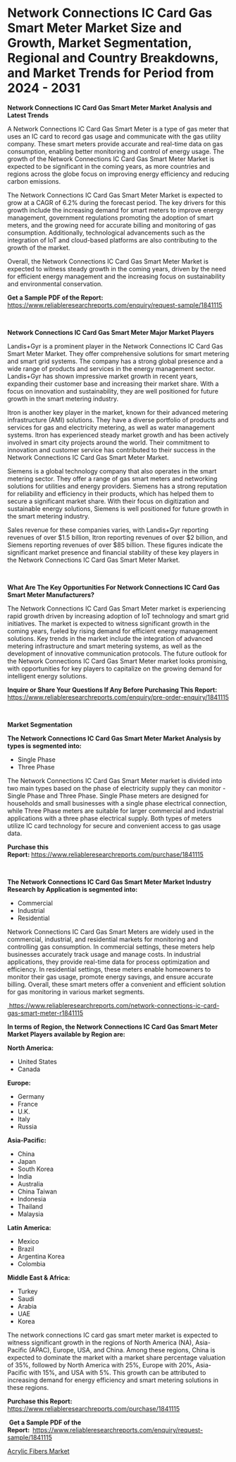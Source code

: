 <p><h1>Network Connections IC Card Gas Smart Meter Market Size and Growth, Market Segmentation, Regional and Country Breakdowns, and Market Trends for Period from 2024 -  2031</h1></p><p><strong>Network Connections IC Card Gas Smart Meter Market Analysis and Latest Trends</strong></p>
<p><p>A Network Connections IC Card Gas Smart Meter is a type of gas meter that uses an IC card to record gas usage and communicate with the gas utility company. These smart meters provide accurate and real-time data on gas consumption, enabling better monitoring and control of energy usage. The growth of the Network Connections IC Card Gas Smart Meter Market is expected to be significant in the coming years, as more countries and regions across the globe focus on improving energy efficiency and reducing carbon emissions.</p><p>The Network Connections IC Card Gas Smart Meter Market is expected to grow at a CAGR of 6.2% during the forecast period. The key drivers for this growth include the increasing demand for smart meters to improve energy management, government regulations promoting the adoption of smart meters, and the growing need for accurate billing and monitoring of gas consumption. Additionally, technological advancements such as the integration of IoT and cloud-based platforms are also contributing to the growth of the market.</p><p>Overall, the Network Connections IC Card Gas Smart Meter Market is expected to witness steady growth in the coming years, driven by the need for efficient energy management and the increasing focus on sustainability and environmental conservation.</p></p>
<p><strong>Get a Sample PDF of the Report:&nbsp;</strong> <a href="https://www.reliableresearchreports.com/enquiry/request-sample/1841115">https://www.reliableresearchreports.com/enquiry/request-sample/1841115</a></p>
<p>&nbsp;</p>
<p><strong>Network Connections IC Card Gas Smart Meter Major Market Players</strong></p>
<p><p>Landis+Gyr is a prominent player in the Network Connections IC Card Gas Smart Meter Market. They offer comprehensive solutions for smart metering and smart grid systems. The company has a strong global presence and a wide range of products and services in the energy management sector. Landis+Gyr has shown impressive market growth in recent years, expanding their customer base and increasing their market share. With a focus on innovation and sustainability, they are well positioned for future growth in the smart metering industry.</p><p>Itron is another key player in the market, known for their advanced metering infrastructure (AMI) solutions. They have a diverse portfolio of products and services for gas and electricity metering, as well as water management systems. Itron has experienced steady market growth and has been actively involved in smart city projects around the world. Their commitment to innovation and customer service has contributed to their success in the Network Connections IC Card Gas Smart Meter Market.</p><p>Siemens is a global technology company that also operates in the smart metering sector. They offer a range of gas smart meters and networking solutions for utilities and energy providers. Siemens has a strong reputation for reliability and efficiency in their products, which has helped them to secure a significant market share. With their focus on digitization and sustainable energy solutions, Siemens is well positioned for future growth in the smart metering industry.</p><p>Sales revenue for these companies varies, with Landis+Gyr reporting revenues of over $1.5 billion, Itron reporting revenues of over $2 billion, and Siemens reporting revenues of over $85 billion. These figures indicate the significant market presence and financial stability of these key players in the Network Connections IC Card Gas Smart Meter Market.</p></p>
<p>&nbsp;</p>
<p><strong>What Are The Key Opportunities For Network Connections IC Card Gas Smart Meter Manufacturers?</strong></p>
<p><p>The Network Connections IC Card Gas Smart Meter market is experiencing rapid growth driven by increasing adoption of IoT technology and smart grid initiatives. The market is expected to witness significant growth in the coming years, fueled by rising demand for efficient energy management solutions. Key trends in the market include the integration of advanced metering infrastructure and smart metering systems, as well as the development of innovative communication protocols. The future outlook for the Network Connections IC Card Gas Smart Meter market looks promising, with opportunities for key players to capitalize on the growing demand for intelligent energy solutions.</p></p>
<p><strong>Inquire or Share Your Questions If Any Before Purchasing This Report:</strong> <a href="https://www.reliableresearchreports.com/enquiry/pre-order-enquiry/1841115">https://www.reliableresearchreports.com/enquiry/pre-order-enquiry/1841115</a></p>
<p>&nbsp;</p>
<p><strong>Market Segmentation</strong></p>
<p><strong>The Network Connections IC Card Gas Smart Meter Market Analysis by types is segmented into:</strong></p>
<p><ul><li>Single Phase</li><li>Three Phase</li></ul></p>
<p><p>The Network Connections IC Card Gas Smart Meter market is divided into two main types based on the phase of electricity supply they can monitor - Single Phase and Three Phase. Single Phase meters are designed for households and small businesses with a single phase electrical connection, while Three Phase meters are suitable for larger commercial and industrial applications with a three phase electrical supply. Both types of meters utilize IC card technology for secure and convenient access to gas usage data.</p></p>
<p><strong>Purchase this Report:&nbsp;</strong><a href="https://www.reliableresearchreports.com/purchase/1841115">https://www.reliableresearchreports.com/purchase/1841115</a></p>
<p>&nbsp;</p>
<p><strong>The Network Connections IC Card Gas Smart Meter Market Industry Research by Application is segmented into:</strong></p>
<p><ul><li>Commercial</li><li>Industrial</li><li>Residential</li></ul></p>
<p><p>Network Connections IC Card Gas Smart Meters are widely used in the commercial, industrial, and residential markets for monitoring and controlling gas consumption. In commercial settings, these meters help businesses accurately track usage and manage costs. In industrial applications, they provide real-time data for process optimization and efficiency. In residential settings, these meters enable homeowners to monitor their gas usage, promote energy savings, and ensure accurate billing. Overall, these smart meters offer a convenient and efficient solution for gas monitoring in various market segments.</p></p>
<p><a href="https://www.reliableresearchreports.com/network-connections-ic-card-gas-smart-meter-r1841115">&nbsp;https://www.reliableresearchreports.com/network-connections-ic-card-gas-smart-meter-r1841115</a></p>
<p><strong>In terms of Region, the Network Connections IC Card Gas Smart Meter Market Players available by Region are:</strong></p>
<p>
    <p> <strong> North America: </strong>
        <ul>
            <li>United States</li>
            <li>Canada</li>
        </ul>
        </p> 
    <p> <strong> Europe: </strong>
        <ul>
            <li>Germany</li>
            <li>France</li>
            <li>U.K.</li>
            <li>Italy</li>
            <li>Russia</li>
        </ul>
        </p> 
    <p> <strong> Asia-Pacific: </strong>
        <ul>
            <li>China</li>
            <li>Japan</li>
            <li>South Korea</li>
            <li>India</li>
            <li>Australia</li>
            <li>China Taiwan</li>
            <li>Indonesia</li>
            <li>Thailand</li>
            <li>Malaysia</li>
        </ul>
        </p> 
    <p> <strong> Latin America: </strong>
        <ul>
            <li>Mexico</li>
            <li>Brazil</li>
            <li>Argentina Korea</li>
            <li>Colombia</li>
        </ul>
        </p> 
    <p> <strong> Middle East & Africa: </strong>
        <ul>
            <li>Turkey</li>
            <li>Saudi</li>
            <li>Arabia</li>
            <li>UAE</li>
            <li>Korea</li>
        </ul>
    </p>
    </p>
<p><p>The network connections IC card gas smart meter market is expected to witness significant growth in the regions of North America (NA), Asia-Pacific (APAC), Europe, USA, and China. Among these regions, China is expected to dominate the market with a market share percentage valuation of 35%, followed by North America with 25%, Europe with 20%, Asia-Pacific with 15%, and USA with 5%. This growth can be attributed to increasing demand for energy efficiency and smart metering solutions in these regions.</p></p>
<p><strong>Purchase this Report: </strong><a href="https://www.reliableresearchreports.com/purchase/1841115">https://www.reliableresearchreports.com/purchase/1841115</a></p>
<p>&nbsp;<strong>Get a Sample PDF of the Report:&nbsp;&nbsp;</strong><a href="https://www.reliableresearchreports.com/enquiry/request-sample/1841115">https://www.reliableresearchreports.com/enquiry/request-sample/1841115</a></p>
<p><strong></strong></p>
<p><p><a href="https://cautious-neon-760.notion.site/Acrylic-Fibers-Market-Insight-Market-Trends-Growth-Forecasted-from-2024-TO-2031-95fa18ec92514c80904782893d0026ac">Acrylic Fibers Market</a></p></p>